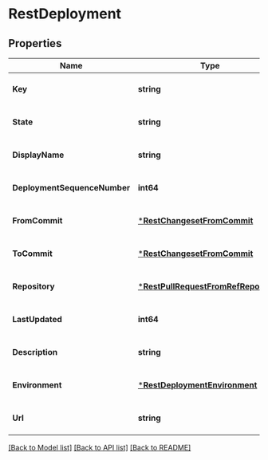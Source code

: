 # RestDeployment

## Properties
Name | Type | Description | Notes
------------ | ------------- | ------------- | -------------
**Key** | **string** |  | [optional] [default to null]
**State** | **string** |  | [optional] [default to null]
**DisplayName** | **string** |  | [optional] [default to null]
**DeploymentSequenceNumber** | **int64** |  | [optional] [default to null]
**FromCommit** | [***RestChangesetFromCommit**](RestChangeset_fromCommit.md) |  | [optional] [default to null]
**ToCommit** | [***RestChangesetFromCommit**](RestChangeset_fromCommit.md) |  | [optional] [default to null]
**Repository** | [***RestPullRequestFromRefRepository**](RestPullRequest_fromRef_repository.md) |  | [optional] [default to null]
**LastUpdated** | **int64** |  | [optional] [default to null]
**Description** | **string** |  | [optional] [default to null]
**Environment** | [***RestDeploymentEnvironment**](RestDeployment_environment.md) |  | [optional] [default to null]
**Url** | **string** |  | [optional] [default to null]

[[Back to Model list]](../README.md#documentation-for-models) [[Back to API list]](../README.md#documentation-for-api-endpoints) [[Back to README]](../README.md)


